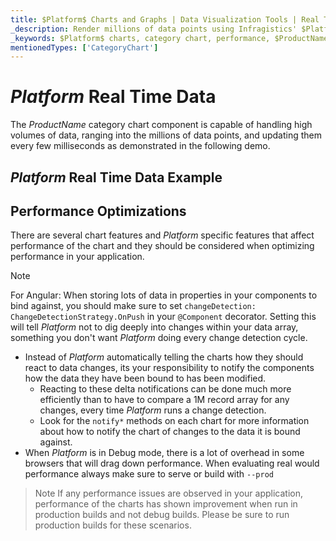```yaml
---
title: $Platform$ Charts and Graphs | Data Visualization Tools | Real Time Data | Infragistics
_description: Render millions of data points using Infragistics' $Platform$ charts control at super fast speed. Check out the $ProductName$ graph's high performance!
_keywords: $Platform$ charts, category chart, performance, $ProductName$, Infragistics, data binding
mentionedTypes: ['CategoryChart']
---
```

# $Platform$ Real Time Data

The $ProductName$ category chart component is capable of handling high volumes of data, ranging into the millions of data points, and updating them every few milliseconds as demonstrated in the following demo.

## $Platform$ Real Time Data Example

<code-view style="height: 500px;"
           data-demos-base-url="{environment:dvDemosBaseUrl}"
           iframe-src="{environment:dvDemosBaseUrl}/charts/category-chart-high-frequency"
           alt="$Platform$ Real Time Data Example"
           github-src="charts/category-chart/high-frequency">
</code-view>

<div class="divider--half"></div>

## Performance Optimizations

There are several chart features and $Platform$ specific features that affect performance of the chart and they should be considered when optimizing performance in your application.

> [!NOTE]
> For Angular:
> When storing lots of data in properties in your components to bind against, you should make sure to set `changeDetection: ChangeDetectionStrategy.OnPush` in your `@Component` decorator. Setting this will tell $Platform$ not to dig deeply into changes within your data array, something you don't want $Platform$ doing every change detection cycle.

* Instead of $Platform$ automatically telling the charts how they should react to data changes, its your responsibility to notify the components how the data they have been bound to has been modified.
     * Reacting to these delta notifications can be done much more efficiently than to have to compare a 1M record array for any changes, every time $Platform$ runs a change detection.
     * Look for the `notify*` methods on each chart for more information about how to notify the chart of changes to the data it is bound against.
* When $Platform$ is in Debug mode, there is a lot of overhead in some browsers that will drag down performance. When evaluating real would performance always make sure to serve or build with `--prod`

> Note If any performance issues are observed in your application, performance of the charts has shown improvement when run in production builds and not debug builds. Please be sure to run production builds for these scenarios.

